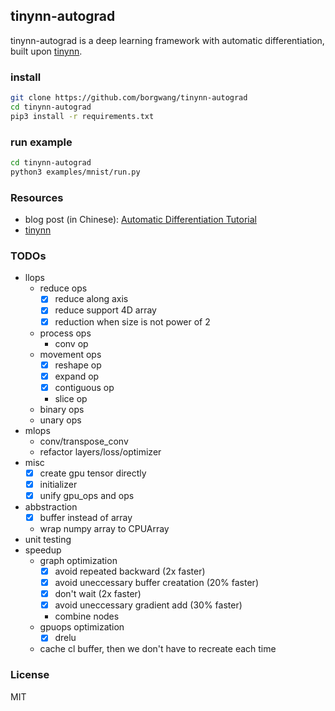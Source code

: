 ## tinynn-autograd

tinynn-autograd is a deep learning framework with automatic differentiation, built upon [tinynn](https://github.com/borgwang/tinynn).


### install

```bash
git clone https://github.com/borgwang/tinynn-autograd
cd tinynn-autograd
pip3 install -r requirements.txt
```

### run example

```bash
cd tinynn-autograd
python3 examples/mnist/run.py
```

### Resources

- blog post (in Chinese): [Automatic Differentiation Tutorial](https://borgwang.github.io/dl/2019/09/15/autograd.html)
- [tinynn](https://github.com/borgwang/tinynn)


### TODOs

- llops
  - reduce ops
    - [x] reduce along axis
    - [x] reduce support 4D array
    - [x] reduction when size is not power of 2
  - process ops
    - conv op
  - movement ops
    - [x] reshape op
    - [x] expand op
    - [x] contiguous op
    - slice op
  - binary ops
  - unary ops
- mlops
  - conv/transpose_conv
  - refactor layers/loss/optimizer
- misc
  - [x] create gpu tensor directly
  - [x] initializer
  - [x] unify gpu_ops and ops
- abbstraction
  - [x] buffer instead of array
  - wrap numpy array to CPUArray
- unit testing
- speedup
  - graph optimization
    - [x] avoid repeated backward (2x faster)
    - [x] avoid uneccessary buffer creatation (20% faster)
    - [x] don't wait (2x faster)
    - [x] avoid uneccessary gradient add (30% faster)
    - combine nodes
  - gpuops optimization
    - [x] drelu
  - cache cl buffer, then we don't have to recreate each time

### License

MIT

